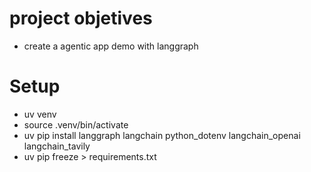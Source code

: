 # project objetives
- create a agentic app demo with langgraph 

# Setup
- uv venv 
- source .venv/bin/activate 
- uv pip install langgraph langchain python_dotenv langchain_openai langchain_tavily 
- uv pip freeze > requirements.txt